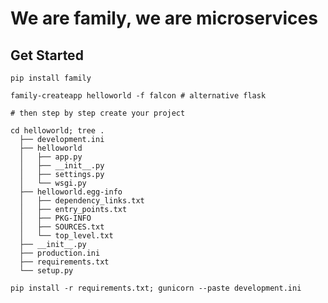 # We are family, we are microservices

## Get Started

    pip install family

    family-createapp helloworld -f falcon # alternative flask

    # then step by step create your project

    cd helloworld; tree .
      ├── development.ini
      ├── helloworld
      │   ├── app.py
      │   ├── __init__.py
      │   ├── settings.py
      │   └── wsgi.py
      ├── helloworld.egg-info
      │   ├── dependency_links.txt
      │   ├── entry_points.txt
      │   ├── PKG-INFO
      │   ├── SOURCES.txt
      │   └── top_level.txt
      ├── __init__.py
      ├── production.ini
      ├── requirements.txt
      └── setup.py

    pip install -r requirements.txt; gunicorn --paste development.ini
